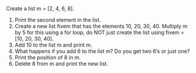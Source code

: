 Create a list m = [2, 4, 6, 8].

1. Print the second element in the list.
2. Create a new list fivem that has the elements 10, 20, 30, 40. Multiply m by 5 for this using a for loop, do NOT just create the list using fivem = [10, 20, 30, 40].
3. Add 10 to the list m and print m.
4. What happens if you add 6 to the list m? Do you get two 6’s or just one?
5. Print the position of 8 in m.
6. Delete 8 from m and print the new list.
